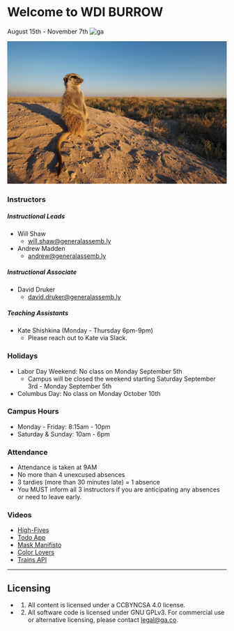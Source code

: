 # Welcome to WDI BURROW
August 15th - November 7th
![ga](http://mobbook.generalassemb.ly/ga_cog.png)

![Meerkat](meerkat.jpg)

### Instructors
##### Instructional Leads
- Will Shaw
	- will.shaw@generalassemb.ly
- Andrew Madden
	- andrew@generalassemb.ly

##### Instructional Associate
- David Druker
	- david.druker@generalassemb.ly

##### Teaching Assistants
- Kate Shishkina (Monday - Thursday 6pm-9pm)
	- Please reach out to Kate via Slack.

### Holidays
- Labor Day Weekend: No class on Monday September 5th
	- Campus will be closed the weekend starting Saturday September 3rd - Monday September 5th
- Columbus Day: No class on Monday October 10th

### Campus Hours
- Monday - Friday: 8:15am - 10pm
- Saturday & Sunday: 10am - 6pm

### Attendance
- Attendance is taken at 9AM
- No more than 4 unexcused absences
- 3 tardies (more than 30 minutes late) = 1 absence
- You MUST inform all 3 instructors if you are anticipating any absences or need to leave early.

### Videos
- [High-Fives](https://youtu.be/XYG0a-CpKrI)
- [Todo App](https://youtu.be/uYlHli_Q-TE)
- [Mask Manifisto](https://youtu.be/1lI-NZZp_J0)
- [Color Lovers](https://youtu.be/36ANmimGy4I)
- [Trains API](https://youtu.be/abTuFvZB4B8)

---

## Licensing
- 1. All content is licensed under a CC­BY­NC­SA 4.0 license.
- 2. All software code is licensed under GNU GPLv3. For commercial use or alternative licensing, please contact legal@ga.co.
